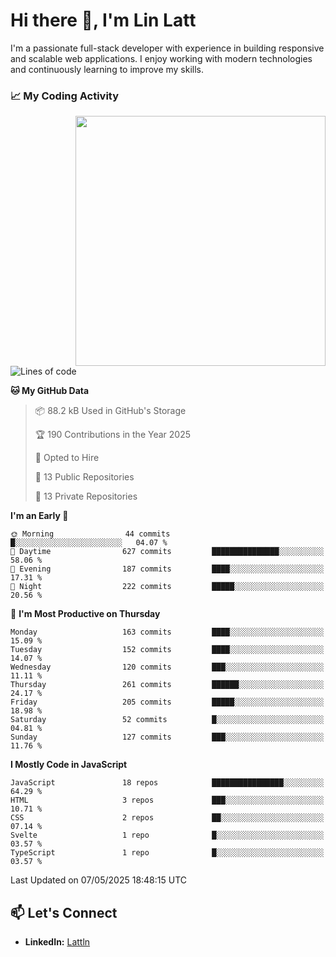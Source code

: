 # Hi there 👋, I'm Lin Latt

I'm a passionate full-stack developer with experience in building responsive and scalable web applications. I enjoy working with modern technologies and continuously learning to improve my skills.

### 📈 My Coding Activity 
<img src="https://github.com/user-attachments/assets/6cec4854-3eec-4600-9120-9be1d3cb2bfe"  width="400px" align="right">

<!--START_SECTION:waka-->
![Lines of code](https://img.shields.io/badge/From%20Hello%20World%20I%27ve%20Written-490.9%20thousand%20lines%20of%20code-blue)

**🐱 My GitHub Data** 

> 📦 88.2 kB Used in GitHub's Storage 
 > 
> 🏆 190 Contributions in the Year 2025
 > 
> 💼 Opted to Hire
 > 
> 📜 13 Public Repositories 
 > 
> 🔑 13 Private Repositories 
 > 
**I'm an Early 🐤** 

```text
🌞 Morning                44 commits          █░░░░░░░░░░░░░░░░░░░░░░░░   04.07 % 
🌆 Daytime                627 commits         ███████████████░░░░░░░░░░   58.06 % 
🌃 Evening                187 commits         ████░░░░░░░░░░░░░░░░░░░░░   17.31 % 
🌙 Night                  222 commits         █████░░░░░░░░░░░░░░░░░░░░   20.56 % 
```
📅 **I'm Most Productive on Thursday** 

```text
Monday                   163 commits         ████░░░░░░░░░░░░░░░░░░░░░   15.09 % 
Tuesday                  152 commits         ████░░░░░░░░░░░░░░░░░░░░░   14.07 % 
Wednesday                120 commits         ███░░░░░░░░░░░░░░░░░░░░░░   11.11 % 
Thursday                 261 commits         ██████░░░░░░░░░░░░░░░░░░░   24.17 % 
Friday                   205 commits         █████░░░░░░░░░░░░░░░░░░░░   18.98 % 
Saturday                 52 commits          █░░░░░░░░░░░░░░░░░░░░░░░░   04.81 % 
Sunday                   127 commits         ███░░░░░░░░░░░░░░░░░░░░░░   11.76 % 
```


**I Mostly Code in JavaScript** 

```text
JavaScript               18 repos            ████████████████░░░░░░░░░   64.29 % 
HTML                     3 repos             ███░░░░░░░░░░░░░░░░░░░░░░   10.71 % 
CSS                      2 repos             ██░░░░░░░░░░░░░░░░░░░░░░░   07.14 % 
Svelte                   1 repo              █░░░░░░░░░░░░░░░░░░░░░░░░   03.57 % 
TypeScript               1 repo              █░░░░░░░░░░░░░░░░░░░░░░░░   03.57 % 
```




 Last Updated on 07/05/2025 18:48:15 UTC
<!--END_SECTION:waka-->

## 📫 Let's Connect

- **LinkedIn:** [Lattln](https://linkedin.com/in/lin-latt)
<!-- - **Portfolio:** [Your Portfolio](https://yourportfolio.com) -->
